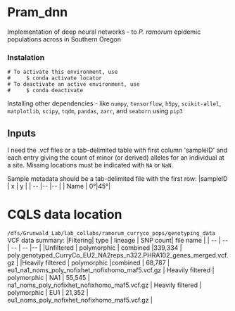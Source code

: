 # Pram_dnn
Implementation of deep neural networks - to _P. ramorum_ epidemic populations across in Southern Oregon 

### Instalation
```conda
# To activate this environment, use
#     $ conda activate locator
# To deactivate an active environment, use
#     $ conda deactivate
```
Installing other dependencies - like `numpy`, `tensorflow`, `h5py`, `scikit-allel`, `matplotlib`, `scipy`, `tqdm`, `pandas`,
`zarr`, and `seaborn` using `pip3`

## Inputs
I need the .vcf files or a tab-delimited table with first column 'sampleID' and each entry giving the count of minor (or derived) alleles for an individual at a site. Missing locations must be indicated with `NA` or `NaN`. 

Sample metadata should be a tab-delimited file with the first row:
|sampleID | x | y |
| --      |-- |-- |
| Name    | 0°|45°|


# CQLS data location
`/dfs/Grunwald_Lab/lab_collabs/ramorum_curryco_pops/genotyping_data`
VCF data summary:
|Filtering| type | lineage | SNP count| file name |
| -- | -- | -- | -- |-- |
|Unfiltered | polymorphic | combined |339,334 | poly.genotyped_CurryCo_EU2_NA2reps_n322.PHRA102_genes_merged.vcf.gz |
|Heavily filtered | polymorphic |combined | 68,787 |  eu1_na1_noms_poly_nofixhet_nofixhomo_maf5.vcf.gz |
Heavily filtered | polymorphic | NA1 | 55,545 | na1_noms_poly_nofixhet_nofixhomo_maf5.vcf.gz |
Heavily filtered | polymorphic | EU1 | 21,352 | eu1_noms_poly_nofixhet_nofixhomo_maf5.vcf.gz |
